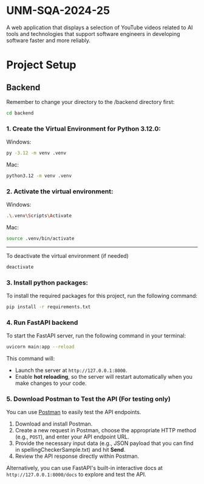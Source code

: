 # UNM-SQA-2024-25

A web application that displays a selection of YouTube videos related to AI tools and technologies that support software engineers in developing software faster and more reliably.

# Project Setup

## Backend

Remember to change your directory to the /backend directory first:

```bash
cd backend
```

### 1. Create the Virtual Environment for Python 3.12.0:

Windows:

```bash
py -3.12 -m venv .venv
```

Mac:

```bash
python3.12 -m venv .venv
```

### 2. Activate the virtual environment:

Windows:

```bash
.\.venv\Scripts\Activate
```

Mac:

```bash
source .venv/bin/activate
```

---

To deactivate the virtual environment (if needed)

```bash
deactivate
```

### 3. Install python packages:

To install the required packages for this project, run the following command:

```bash
pip install -r requirements.txt
```

### 4. Run FastAPI backend

To start the FastAPI server, run the following command in your terminal:

```bash
uvicorn main:app --reload
```

This command will:

- Launch the server at `http://127.0.0.1:8000`.
- Enable **hot reloading**, so the server will restart automatically when you make changes to your code.

### 5. Download Postman to Test the API (For testing only)

You can use [Postman](https://www.postman.com/downloads/) to easily test the API endpoints.

1. Download and install Postman.
2. Create a new request in Postman, choose the appropriate HTTP method (e.g., `POST`), and enter your API endpoint URL.
3. Provide the necessary input data (e.g., JSON payload that you can find in spellingCheckerSample.txt) and hit **Send**.
4. Review the API response directly within Postman.

Alternatively, you can use FastAPI's built-in interactive docs at `http://127.0.0.1:8000/docs` to explore and test the API.

